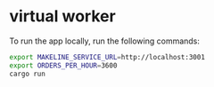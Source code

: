 # virtual worker

To run the app locally, run the following commands:

```bash
export MAKELINE_SERVICE_URL=http://localhost:3001
export ORDERS_PER_HOUR=3600
cargo run
```
